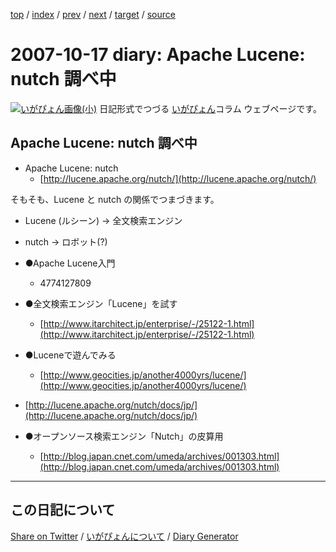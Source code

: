 [top](https://igapyon.github.io/diary/) 
 / [index](https://igapyon.github.io/diary/2007/index.html) 
 / [prev](https://igapyon.github.io/diary/2007/ig071015.html) 
 / [next](https://igapyon.github.io/diary/2007/ig071023.html) 
 / [target](https://igapyon.github.io/diary/2007/ig071017.html) 
 / [source](https://github.com/igapyon/diary/blob/gh-pages/2007/ig071017.html.src.md) 

2007-10-17 diary: Apache Lucene: nutch 調べ中
=====================================================================================================
[![いがぴょん画像(小)](https://igapyon.github.io/diary/images/iga200306s.jpg "いがぴょん")](https://igapyon.github.io/diary/memo/memoigapyon.html) 日記形式でつづる [いがぴょん](https://igapyon.github.io/diary/memo/memoigapyon.html)コラム ウェブページです。

## Apache Lucene: nutch 調べ中


* Apache Lucene: nutch
  * [http://lucene.apache.org/nutch/](http://lucene.apache.org/nutch/)


そもそも、Lucene と nutch の関係でつまづきます。

* Lucene (ルシーン) → 全文検索エンジン
* nutch → ロボット(?)



* ●Apache Lucene入門
  * 4774127809



* ●全文検索エンジン「Lucene」を試す
  * [http://www.itarchitect.jp/enterprise/-/25122-1.html](http://www.itarchitect.jp/enterprise/-/25122-1.html)



* ●Luceneで遊んでみる
  * [http://www.geocities.jp/another4000yrs/lucene/](http://www.geocities.jp/another4000yrs/lucene/)



* [http://lucene.apache.org/nutch/docs/jp/](http://lucene.apache.org/nutch/docs/jp/)



* ●オープンソース検索エンジン「Nutch」の皮算用
  * [http://blog.japan.cnet.com/umeda/archives/001303.html](http://blog.japan.cnet.com/umeda/archives/001303.html)





----------------------------------------------------------------------------------------------------

## この日記について

[Share on Twitter](https://twitter.com/intent/tweet?hashtags=igapyon%2Cdiary%2C%E3%81%84%E3%81%8C%E3%81%B4%E3%82%87%E3%82%93&text=Apache+Lucene%3A+nutch+%E8%AA%BF%E3%81%B9%E4%B8%AD&url=https%3A%2F%2Figapyon.github.io%2Fdiary%2F2007%2Fig071017.html) / [いがぴょんについて](https://igapyon.github.io/diary/memo/memoigapyon.html) / [Diary Generator](https://github.com/igapyon/igapyonv3)
